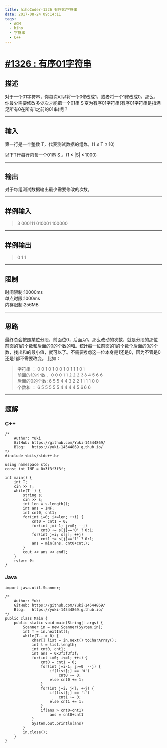 ```yaml
---
title: hihoCoder-1326 有序01字符串
date: 2017-08-24 09:14:11
tags:
  - ACM
  - hiho
  - 字符串
  - C++
---
```




# [#1326 : 有序01字符串](http://hihocoder.com/problemset/problem/1326)
## 描述
对于一个01字符串，你每次可以将一个0修改成1，或者将一个1修改成0。那么，你最少需要修改多少次才能把一个01串 S 变为有序01字符串(有序01字符串是指满足所有0在所有1之前的01串)呢？

---
## 输入
第一行是一个整数 T，代表测试数据的组数。(1 ≤ T ≤ 10)

以下T行每行包含一个01串 S 。(1 ≤ |S| ≤ 1000)

---
## 输出
对于每组测试数据输出最少需要修改的次数。

---
## 样例输入
>3
 000111
 010001
 100000 

---

## 样例输出
>0
 1
 1

---
## 限制
时间限制:10000ms  
单点时限:1000ms  
内存限制:256MB

---
## 思路
最终总会按照某位分段，前面位0，后面为1。那么改动的次数，就是分段的那位前面的1的个数和后面的0的个数的和。统计每一位前面的1的个数个后面的0的个数，找出和的最小值，就可以了。不需要考虑这一位本身是1还是0，因为不管是0还是1都不需要改变。 比如：  
> 字符串 ：        0 0 1 0 1 0 0 1 0 1 1 1 0 1  
  前面的1的个数：   0 0 0 1 1 2 2 2 3 3 4 5 6 6  
  后面的0的个数:    6 5 5 4 4 3 2 2 1 1 1 1 0 0  
  个数和 ：         6 5 5 5 5 5 4 4 4 4 5 6 6 6  

---
## 题解

### C++
```
/*
    Author: Yuki
    GitHub: https://github.com/Yuki-14544869/
    Blog:   https://yuki-14544869.github.io/
*/
#include <bits/stdc++.h>

using namespace std;
const int INF = 0x3f3f3f3f;

int main() {
    int T;
    cin >> T;
    while(T--) {
        string s;
        cin >> s;
        int len = s.length();
        int ans = INF;
        int cnt0, cnt1;
        for(int i=0; i<=len; ++i) {
            cnt0 = cnt1 = 0;
            for(int j=i-1; j>=0; --j)
                cnt0 += s[j]=='0' ? 0:1;
            for(int j=i; s[j]; ++j)
                cnt1 += s[j]=='1' ? 0:1;
            ans = min(ans, cnt0+cnt1);
        }
        cout << ans << endl;
    }
    return 0;
}
```

### Java
```
import java.util.Scanner;

/*
    Author: Yuki
    GitHub: https://github.com/Yuki-14544869/
    Blog:   https://yuki-14544869.github.io/
*/
public class Main {
    public static void main(String[] args) {
        Scanner in = new Scanner(System.in);
        int T = in.nextInt();
        while(T-- > 0) {
            char[] list = in.next().toCharArray();
            int l = list.length;
            int cnt0, cnt1;
            int ans = 0x3f3f3f3f;
            for(int i=0; i<=l; ++i) {
                cnt0 = cnt1 = 0;
                for(int j=i-1; j>=0; --j) {
                    if(list[j] == '0')
                        cnt0 += 0;
                    else cnt0 += 1;
                }
                for(int j=i; j<l; ++j) {
                    if(list[j] == '1')
                        cnt1 += 0;
                    else cnt1 += 1;
                }
                if(ans > cnt0+cnt1)
                    ans = cnt0+cnt1;
            }
            System.out.println(ans);
        }
        in.close();
    }
}
```